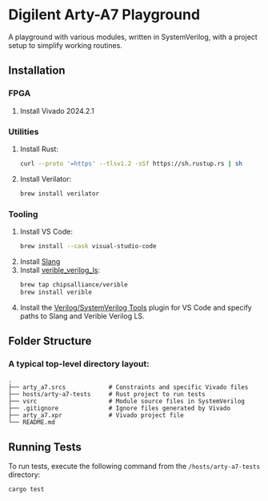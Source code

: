# Digilent Arty-A7 Playground

A playground with various modules, written in SystemVerilog, with a project setup to simplify working routines.

## Installation

### FPGA
1) Install Vivado 2024.2.1

### Utilities
1) Install Rust:
   ```bash
   curl --proto '=https' --tlsv1.2 -sSf https://sh.rustup.rs | sh
   ```
2) Install Verilator:
   ```bash
   brew install verilator
   ```

### Tooling
1) Install VS Code:
   ```bash
   brew install --cask visual-studio-code
   ```
2) Install [Slang](https://github.com/MikePopoloski/slang.git)
3) Install [verible_verilog_ls](https://github.com/chipsalliance/verible?tab=readme-ov-file):
   ```bash
   brew tap chipsalliance/verible
   brew install verible
   ```
4) Install the [Verilog/SystemVerilog Tools](https://marketplace.visualstudio.com/items?itemName=AndrewNolte.vscode-system-verilog) plugin for VS Code and specify paths to Slang and Verible Verilog LS.

## Folder Structure

### A typical top-level directory layout:
```
.
├── arty_a7.srcs            # Constraints and specific Vivado files
├── hosts/arty-a7-tests     # Rust project to run tests
├── vsrc                    # Module source files in SystemVerilog
├── .gitignore              # Ignore files generated by Vivado
├── arty_a7.xpr             # Vivado project file
└── README.md
```

## Running Tests
To run tests, execute the following command from the `/hosts/arty-a7-tests` directory:
   ```bash
   cargo test
   ```

